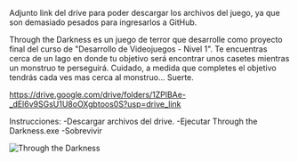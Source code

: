 Adjunto link del drive para poder descargar los archivos del juego, ya que son demasiado pesados para ingresarlos a GitHub.

 Through the Darkness es un juego de terror que desarrolle como proyecto final del curso de "Desarrollo de Videojuegos - Nivel 1". Te encuentras cerca de un lago en donde tu objetivo será encontrar unos casetes mientras un monstruo te perseguirá. Cuidado, a medida que completes el objetivo tendrás cada ves mas cerca al monstruo... Suerte. 
 
https://drive.google.com/drive/folders/1ZPlBAe-_dEl6v9SGsU1U8oOXgbtoos0S?usp=drive_link

Instrucciones:
-Descargar archivos del drive.
-Ejecutar Through the Darkness.exe 
-Sobrevivir

![Through the Darkness](https://github.com/SantiR003/Through-the-Darkness/assets/83555664/00493cf7-bd2c-4039-b68d-7261737cff96)
